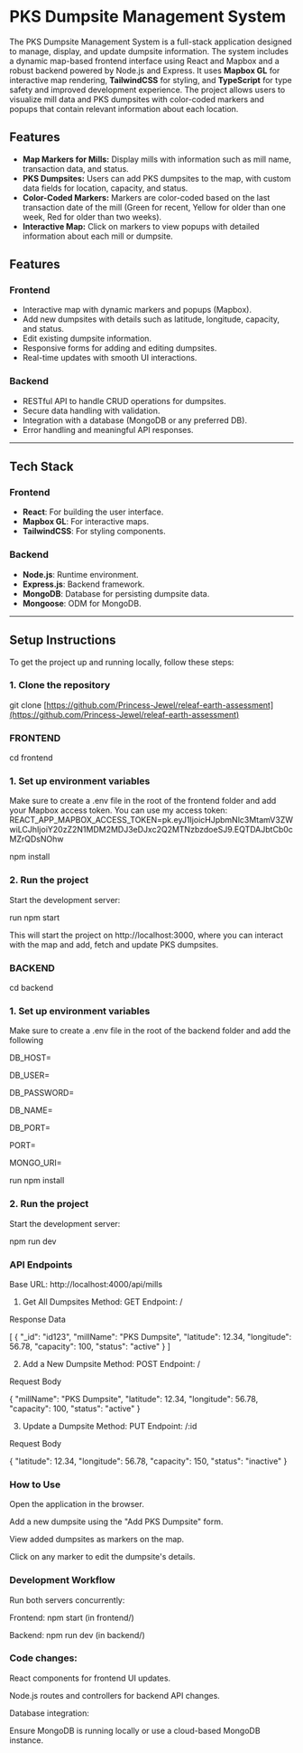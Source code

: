 
# **PKS Dumpsite Management System**

The PKS Dumpsite Management System is a full-stack application designed to manage, display, and update dumpsite information. The system includes a dynamic map-based frontend interface using React and Mapbox and a robust backend powered by Node.js and Express. It uses **Mapbox GL** for interactive map rendering, **TailwindCSS** for styling, and **TypeScript** for type safety and improved development experience. The project allows users to visualize mill data and PKS dumpsites with color-coded markers and popups that contain relevant information about each location.

## Features

- **Map Markers for Mills:** Display mills with information such as mill name, transaction data, and status.
- **PKS Dumpsites:** Users can add PKS dumpsites to the map, with custom data fields for location, capacity, and status.
- **Color-Coded Markers:** Markers are color-coded based on the last transaction date of the mill (Green for recent, Yellow for older than one week, Red for older than two weeks).
- **Interactive Map:** Click on markers to view popups with detailed information about each mill or dumpsite.

## **Features**

### **Frontend**
- Interactive map with dynamic markers and popups (Mapbox).
- Add new dumpsites with details such as latitude, longitude, capacity, and status.
- Edit existing dumpsite information.
- Responsive forms for adding and editing dumpsites.
- Real-time updates with smooth UI interactions.

### **Backend**
- RESTful API to handle CRUD operations for dumpsites.
- Secure data handling with validation.
- Integration with a database (MongoDB or any preferred DB).
- Error handling and meaningful API responses.

---

## Tech Stack


### **Frontend**
- **React**: For building the user interface.
- **Mapbox GL**: For interactive maps.
- **TailwindCSS**: For styling components.

### **Backend**
- **Node.js**: Runtime environment.
- **Express.js**: Backend framework.
- **MongoDB**: Database for persisting dumpsite data.
- **Mongoose**: ODM for MongoDB.

---

## Setup Instructions

To get the project up and running locally, follow these steps:

### 1. Clone the repository

git clone [https://github.com/Princess-Jewel/releaf-earth-assessment](https://github.com/Princess-Jewel/releaf-earth-assessment) 

### FRONTEND

cd frontend


### 1. Set up environment variables

Make sure to create a .env file in the root of the frontend folder and add your Mapbox access token.
You can use my access token:
REACT_APP_MAPBOX_ACCESS_TOKEN=pk.eyJ1IjoicHJpbmNlc3MtamV3ZWwiLCJhIjoiY20zZ2N1MDM2MDJ3eDJxc2Q2MTNzbzdoeSJ9.EQTDAJbtCb0cMZrQDsNOhw


npm install

### 2. Run the project

Start the development server:

run npm start 

This will start the project on http://localhost:3000, where you can interact with the map and add, fetch and update PKS dumpsites.

### BACKEND

cd backend



### 1. Set up environment variables

Make sure to create a .env file in the root of the backend folder and add the following 


DB_HOST=

DB_USER=

DB_PASSWORD=

DB_NAME=

DB_PORT=

PORT=

MONGO_URI=



run npm install

### 2. Run the project

Start the development server:

npm run dev


### API Endpoints
Base URL: http://localhost:4000/api/mills

1. Get All Dumpsites
Method: GET
Endpoint: /

Response Data

[
  {
    "_id": "id123",
    "millName": "PKS Dumpsite",
    "latitude": 12.34,
    "longitude": 56.78,
    "capacity": 100,
    "status": "active"
  }
]


2. Add a New Dumpsite
Method: POST
Endpoint: /

Request Body

{
  "millName": "PKS Dumpsite",
  "latitude": 12.34,
  "longitude": 56.78,
  "capacity": 100,
  "status": "active"
}

3. Update a Dumpsite
Method: PUT
Endpoint: /:id

Request Body

{
  "latitude": 12.34,
  "longitude": 56.78,
  "capacity": 150,
  "status": "inactive"
}



### How to Use
Open the application in the browser.

Add a new dumpsite using the "Add PKS Dumpsite" form.

View added dumpsites as markers on the map.

Click on any marker to edit the dumpsite's details.


### Development Workflow

Run both servers concurrently:

Frontend: npm start (in frontend/)

Backend: npm run dev (in backend/)

### Code changes:

React components for frontend UI updates.

Node.js routes and controllers for backend API changes.

Database integration:

Ensure MongoDB is running locally or use a cloud-based MongoDB instance.